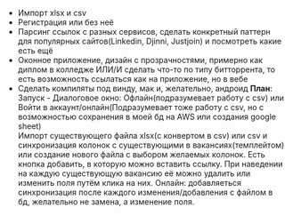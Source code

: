 - Импорт xlsx и csv
- Регистрация или без неё
- Парсинг ссылок с разных сервисов, сделать конкретный паттерн для популярных сайтов(Linkedin, Djinni, Justjoin) и посмотреть какие есть ещё
- Оконное приложение, дизайн с прозрачностями, примерно как диплом в колледже ИЛИ/И сделать что-то по типу битторрента, то есть возможность ссылаться как на приложение, но в вебе
- Сделать компиляты под винду, мак и, желательно, андроид
  **План**:
  Запуск - Диалоговое окно: Офлайн(подразумевает работу с csv) или Войти в аккаунт/онлайн(Подразумевает тоже работу с csv, но с возможностью сохранения в моей бд на AWS или создания google sheet)  
   Импорт существующего файла xlsx(с конвертом в csv) или csv и синхронизация колонок с существующими в вакансиях(темплейтом) или создание нового файла с выбором желаемых колонок. Есть кнопка добавить, в которую можно вставить ссылку. При наведении на каждую существующую вакансию её можно удалить или изменить поля путём клика на них.
  Онлайн: добавляеться синхронизация после каждого изменения/добавления с файлом в бд, желательно не замена, а изменение поля.

